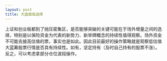 ```yaml
---
layout: post
title: 大盘面临选择
---
```


上证和创业板都到了抛压密集区，是否能够突破的关键可能在于场外增量之间的选择，特别是以保险资金为代表的新势力、新举牌概念的持续性值得观察。场外资金不可能去接高估值的票，事实也是如此。因此目前最好的操作策略就是观察低估值大蓝筹股票行情是否具有持续性。如有，坚定持有（及时自己持有的股票不涨）。反之，可以考虑拿部分仓位波段操作。

